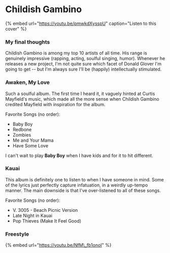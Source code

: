 # Childish Gambino

{% embed url="https://youtu.be/pmwkdXysspU" caption="Listen to this cover" %}

### My final thoughts

Childish Gambino is among my top 10 artists of all time. His range is genuinely impressive \(rapping, acting, soulful singing, humor\). Whenever he releases a new project, I'm not quite sure which facet of Donald Glover I'm going to get -- but I'm always sure I'll be \(happily\) intellectually stimulated. 

### Awaken, My Love

Such a soulful album. The first time I heard it, it vaguely hinted at Curtis Mayfield's music, which made all the more sense when Childish Gambino credited Mayfield with inspiration for the album. 

Favorite Songs \(no order\):

* Baby Boy
* Redbone
* Zombies
* Me and Your Mama
* Have Some Love

I can't wait to play **Baby Boy** when I have kids and for it to hit different.

### Kauai

This album is definitely one to listen to when I have someone in mind. Some of the lyrics just perfectly capture infatuation, in a weirdly up-tempo manner. The main downside is that I've over-listened to all of these songs.

Favorite Songs \(no order\):

* V. 3005 - Beach Picnic Version
* Late Night in Kauai
* Pop Thieves \(Make It Feel Good\)

### Freestyle

{% embed url="https://youtu.be/NfM\_fb1onoI" %}



